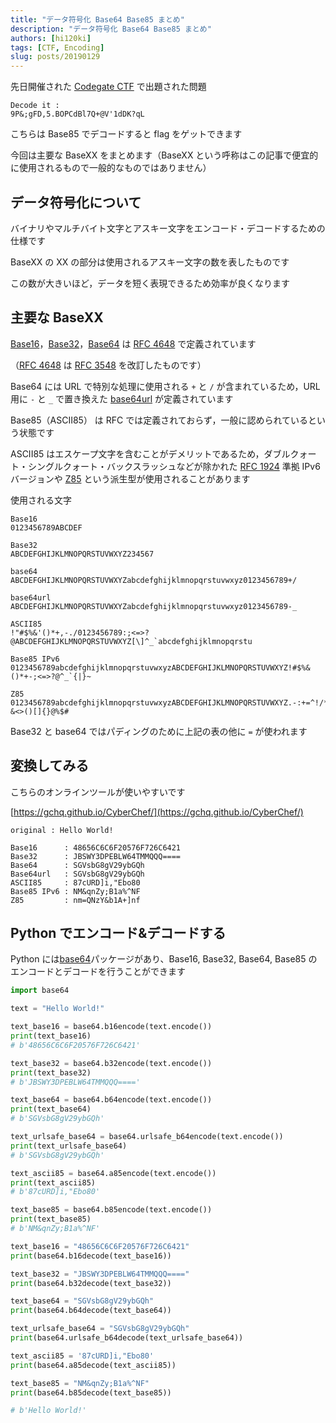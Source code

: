 ```yaml
---
title: "データ符号化 Base64 Base85 まとめ"
description: "データ符号化 Base64 Base85 まとめ"
authors: [hi120ki]
tags: [CTF, Encoding]
slug: posts/20190129
---
```


先日開催された [Codegate CTF](http://codegate.bpsec.co.kr/) で出題された問題

```text
Decode it :
9P&;gFD,5.BOPCdBl7Q+@V'1dDK?qL
```

こちらは Base85 でデコードすると flag をゲットできます

今回は主要な BaseXX をまとめます（BaseXX という呼称はこの記事で便宜的に使用されるもので一般的なものではありません）

<!-- truncate -->

## データ符号化について

バイナリやマルチバイト文字とアスキー文字をエンコード・デコードするための仕様です

BaseXX の XX の部分は使用されるアスキー文字の数を表したものです

この数が大きいほど，データを短く表現できるため効率が良くなります

## 主要な BaseXX

[Base16](https://tools.ietf.org/html/rfc4648#section-8)，[Base32](https://tools.ietf.org/html/rfc4648#section-6)，[Base64](https://tools.ietf.org/html/rfc4648#section-4) は [RFC 4648](https://tools.ietf.org/html/rfc4648) で定義されています

（[RFC 4648](https://tools.ietf.org/html/rfc4648) は [RFC 3548](https://tools.ietf.org/html/rfc3548) を改訂したものです）

Base64 には URL で特別な処理に使用される `+` と `/` が含まれているため，URL 用に `-` と `_` で置き換えた [base64url](https://tools.ietf.org/html/rfc4648#section-5) が定義されています

Base85（ASCII85） は RFC では定義されておらず，一般に認められているという状態です

ASCII85 はエスケープ文字を含むことがデメリットであるため，ダブルクォート・シングルクォート・バックスラッシュなどが除かれた [RFC 1924](https://tools.ietf.org/html/rfc1924) 準拠 IPv6 バージョンや [Z85](https://rfc.zeromq.org/spec:32/Z85/) という派生型が使用されることがあります

使用される文字

```text
Base16
0123456789ABCDEF

Base32
ABCDEFGHIJKLMNOPQRSTUVWXYZ234567

base64
ABCDEFGHIJKLMNOPQRSTUVWXYZabcdefghijklmnopqrstuvwxyz0123456789+/

base64url
ABCDEFGHIJKLMNOPQRSTUVWXYZabcdefghijklmnopqrstuvwxyz0123456789-_

ASCII85
!"#$%&'()*+,-./0123456789:;<=>?@ABCDEFGHIJKLMNOPQRSTUVWXYZ[\]^_`abcdefghijklmnopqrstu

Base85 IPv6
0123456789abcdefghijklmnopqrstuvwxyzABCDEFGHIJKLMNOPQRSTUVWXYZ!#$%&()*+-;<=>?@^_`{|}~

Z85
0123456789abcdefghijklmnopqrstuvwxyzABCDEFGHIJKLMNOPQRSTUVWXYZ.-:+=^!/*?&<>()[]{}@%$#
```

Base32 と base64 ではパディングのために上記の表の他に `=` が使われます

## 変換してみる

こちらのオンラインツールが使いやすいです

[https://gchq.github.io/CyberChef/](https://gchq.github.io/CyberChef/)

```text
original : Hello World!

Base16      : 48656C6C6F20576F726C6421
Base32      : JBSWY3DPEBLW64TMMQQQ====
Base64      : SGVsbG8gV29ybGQh
Base64url   : SGVsbG8gV29ybGQh
ASCII85     : 87cURD]i,"Ebo80
Base85 IPv6 : NM&qnZy;B1a%^NF
Z85         : nm=QNzY&b1A+]nf
```

## Python でエンコード&デコードする

Python には[base64](https://docs.python.org/ja/3.8/library/base64.html)パッケージがあり、Base16, Base32, Base64, Base85 のエンコードとデコードを行うことができます

```python
import base64

text = "Hello World!"

text_base16 = base64.b16encode(text.encode())
print(text_base16)
# b'48656C6C6F20576F726C6421'

text_base32 = base64.b32encode(text.encode())
print(text_base32)
# b'JBSWY3DPEBLW64TMMQQQ===='

text_base64 = base64.b64encode(text.encode())
print(text_base64)
# b'SGVsbG8gV29ybGQh'

text_urlsafe_base64 = base64.urlsafe_b64encode(text.encode())
print(text_urlsafe_base64)
# b'SGVsbG8gV29ybGQh'

text_ascii85 = base64.a85encode(text.encode())
print(text_ascii85)
# b'87cURD]i,"Ebo80'

text_base85 = base64.b85encode(text.encode())
print(text_base85)
# b'NM&qnZy;B1a%^NF'
```

```python
text_base16 = "48656C6C6F20576F726C6421"
print(base64.b16decode(text_base16))

text_base32 = "JBSWY3DPEBLW64TMMQQQ===="
print(base64.b32decode(text_base32))

text_base64 = "SGVsbG8gV29ybGQh"
print(base64.b64decode(text_base64))

text_urlsafe_base64 = "SGVsbG8gV29ybGQh"
print(base64.urlsafe_b64decode(text_urlsafe_base64))

text_ascii85 = '87cURD]i,"Ebo80'
print(base64.a85decode(text_ascii85))

text_base85 = "NM&qnZy;B1a%^NF"
print(base64.b85decode(text_base85))

# b'Hello World!'
```
